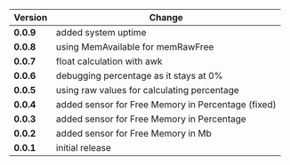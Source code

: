 | Version | Change|
| --- | --- |
| **0.0.9** | added system uptime|
| **0.0.8** | using MemAvailable for memRawFree|
| **0.0.7** | float calculation with awk|
| **0.0.6** | debugging percentage as it stays at 0%|
| **0.0.5** | using raw values for calculating percentage|
| **0.0.4** | added sensor for Free Memory in Percentage (fixed)|
| **0.0.3** | added sensor for Free Memory in Percentage|
| **0.0.2** | added sensor for Free Memory in Mb|
| **0.0.1** | initial release|

